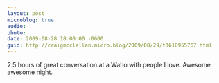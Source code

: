 ```yaml
---
layout: post
microblog: true
audio: 
photo: 
date: 2009-08-28 18:00:00 -0600
guid: http://craigmcclellan.micro.blog/2009/08/29/t3618955767.html
---
```

2.5 hours of great conversation at a Waho with people I love.  Awesome awesome night.
